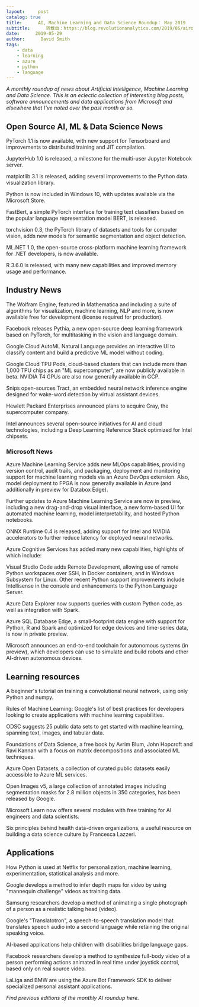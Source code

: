 ```yaml
---
layout:     post
catalog: true
title:      AI, Machine Learning and Data Science Roundup： May 2019
subtitle:      转载自：https://blog.revolutionanalytics.com/2019/05/airoundup-may-2019.html
date:      2019-05-29
author:      David Smith
tags:
    - data
    - learning
    - azure
    - python
    - language
---
```


*A monthly roundup of news about Artificial Intelligence, Machine Learning and Data Science. This is an eclectic collection of interesting blog posts, software announcements and data applications from Microsoft and elsewhere that I've noted over the past month or so.*

## Open Source AI, ML & Data Science News

PyTorch 1.1 is now available, with new support for Tensorboard and improvements to distributed training and JIT compilation.

JupyterHub 1.0 is released, a milestone for the multi-user Jupyter Notebook server.

matplotlib 3.1 is released, adding several improvements to the Python data visualization library.

Python is now included in Windows 10, with updates available via the Microsoft Store.

FastBert, a simple PyTorch interface for training text classifiers based on the popular language representation model BERT, is released.

torchvision 0.3, the PyTorch library of datasets and tools for computer vision, adds new models for semantic segmentation and object detection.

ML.NET 1.0, the open-source cross-platform machine learning framework for .NET developers, is now available.

R 3.6.0 is released, with many new capabilities and improved memory usage and performance.

## Industry News

The Wolfram Engine, featured in Mathematica and including a suite of algorithms for visualization, machine learning, NLP and more, is now available free for development (license required for production).  

Facebook releases Pythia, a new open-source deep learning framework based on PyTorch, for multitasking in the vision and language domain.

Google Cloud AutoML Natural Language provides an interactive UI to classify content and build a predictive ML model without coding.

Google Cloud TPU Pods, cloud-based clusters that can include more than 1,000 TPU chips as an "ML supercomputer", are now publicly available in beta. NVIDIA T4 GPUs are also now generally available in GCP.

Snips open-sources Tract, an embedded neural network inference engine designed for wake-word detection by virtual assistant devices.

Hewlett Packard Enterprises announced plans to acquire Cray, the supercomputer company.

Intel announces several open-source initiatives for AI and cloud technologies, including a Deep Learning Reference Stack optimized for Intel chipsets.

### Microsoft News

Azure Machine Learning Service adds new MLOps capabilities, providing version control, audit trails, and packaging, deployment and monitoring support for machine learning models via an Azure DevOps extension. Also, model deployment to FPGA is now generally available in Azure (and additionally in preview for Databox Edge).

Further updates to Azure Machine Learning Service are now in preview, including a new drag-and-drop visual interface, a new form-based UI for automated machine learning, model interpretability, and hosted Python notebooks.

ONNX Runtime 0.4 is released, adding support for Intel and NVIDIA accelerators to further reduce latency for deployed neural networks.

Azure Cognitive Services has added many new capabilities, highlights of which include:

Visual Studio Code adds Remote Development, allowing use of remote Python workspaces over SSH, in Docker containers, and in Windows Subsystem for Linux. Other recent Python support improvements include Intellisense in the console and enhancements to the Python Language Server.

Azure Data Explorer now supports queries with custom Python code, as well as integration with Spark.

Azure SQL Database Edge, a small-footprint data engine with support for Python, R and Spark and optimized for edge devices and time-series data, is now in private preview.

Microsoft announces an end-to-end toolchain for autonomous systems (in preview), which developers can use to simulate and build robots and other AI-driven autonomous devices.

## Learning resources

A beginner's tutorial on training a convolutional neural network, using only Python and numpy.

Rules of Machine Learning: Google's list of best practices for developers looking to create applications with machine learning capabilities. 

ODSC suggests 25 public data sets to get started with machine learning, spanning text, images, and tabular data.

Foundations of Data Science, a free book by Avrim Blum, John Hopcroft and Ravi Kannan with a focus on matrix decompositions and associated ML techniques.

Azure Open Datasets, a collection of curated public datasets easily accessible to Azure ML services.

Open Images v5, a large collection of annotated images including segmentation masks for 2.8 million objects in 350 categories, has been released by Google.

Microsoft Learn now offers several modules with free training for AI engineers and data scientists.

Six principles behind health data-driven organizations, a useful resource on building a data science culture by Francesca Lazzeri.

## Applications

How Python is used at Netflix for personalization, machine learning, experimentation, statistical analysis and more.

Google develops a method to infer depth maps for video by using "mannequin challenge" videos as training data.

Samsung researchers develop a method of animating a single photograph of a person as a realistic talking head (video).

Google's "Translatotron", a speech-to-speech translation model that translates speech audio into a second language while retaining the original speaking voice.

AI-based applications help children with disabilities bridge language gaps.

Facebook researchers develop a method to synthesize full-body video of a person performing actions animated in real time under joystick control, based only on real source video.

LaLiga and BMW are using the Azure Bot Framework SDK to deliver specialized personal assistant applications.

*Find previous editions of the monthly AI roundup here.*
